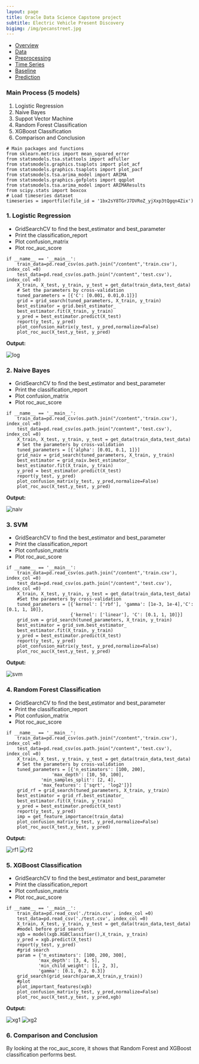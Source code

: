 ```yaml
---
layout: page
title: Oracle Data Science Capstone project
subtitle: Electric Vehicle Present Discovery
bigimg: /img/pecanstreet.jpg
---
```


   <link rel="stylesheet" type="text/css" href="css/main.css" />

   <div id= "main">
		<div id="menubar">
			<ul id="menu">
			    <li><a href="https://monarch2018.github.io/ev_prediction/index.html">Overview</a></li>
			    <li><a href="https://monarch2018.github.io/ev_prediction/data/">Data</a></li>
			    <li><a href="https://monarch2018.github.io/ev_prediction/preprocessing/">Preprocessing</a></li>
			    <li><a href="https://monarch2018.github.io/ev_prediction/timeseries/">Time Series</a></li>
			    <li class = "selected"><a href="https://monarch2018.github.io/ev_prediction/baseline/">Baseline</a></li>
			    <li><a href="https://monarch2018.github.io/ev_prediction/prediction/">Prediction</a></li>
			</ul>
		</div>
	
   </div>

### Main Process (5 models)
1. Logistic Regression 
2. Naive Bayes
3. Suppot Vector Machine
4. Random Forest Classification
4. XGBoost Classification
5. Comparison and Conclusion

```
# Main packages and functions
from sklearn.metrics import mean_squared_error
from statsmodels.tsa.stattools import adfuller
from statsmodels.graphics.tsaplots import plot_acf
from statsmodels.graphics.tsaplots import plot_pacf
from statsmodels.tsa.arima_model import ARIMA
from statsmodels.graphics.gofplots import qqplot
from statsmodels.tsa.arima_model import ARIMAResults
from scipy.stats import boxcox
# Load timeseries dataset
timeseries = importfile(file_id = '1bx2sY8TGrJ7DVRoZ_yjXxp3tQgqn4Zix')
```

### 1. Logistic Regression

- GridSearchCV to find the best_estimator and best_parameter
- Print the classification_report
- Plot confusion_matrix
- Plot roc_auc_score 

```
if __name__ == '__main__':
    train_data=pd.read_csv(os.path.join("/content",'train.csv'), index_col =0)
    test_data=pd.read_csv(os.path.join("/content",'test.csv'), index_col =0)
    X_train, X_test, y_train, y_test = get_data(train_data,test_data)
    # Set the parameters by cross-validation
    tuned_parameters = [{'C': [0.001, 0.01,0.1]}]
    grid = grid_search(tuned_parameters, X_train, y_train)
    best_estimator = grid.best_estimator_
    best_estimator.fit(X_train, y_train)
    y_pred = best_estimator.predict(X_test)
    report(y_test, y_pred)
    plot_confusion_matrix(y_test, y_pred,normalize=False)
    plot_roc_auc(X_test,y_test, y_pred)
```

**Output:**

![log](/img/log.png#log)

### 2. Naive Bayes

- GridSearchCV to find the best_estimator and best_parameter
- Print the classification_report
- Plot confusion_matrix
- Plot roc_auc_score 

```
if __name__ == '__main__':
    train_data=pd.read_csv(os.path.join("/content",'train.csv'), index_col =0)
    test_data=pd.read_csv(os.path.join("/content",'test.csv'), index_col =0)
    X_train, X_test, y_train, y_test = get_data(train_data,test_data)
    # Set the parameters by cross-validation
    tuned_parameters = [{'alpha': [0.01, 0.1, 1]}]
    grid_naiv = grid_search(tuned_parameters, X_train, y_train)
    best_estimator = grid_naiv.best_estimator_
    best_estimator.fit(X_train, y_train)
    y_pred = best_estimator.predict(X_test)
    report(y_test, y_pred)
    plot_confusion_matrix(y_test, y_pred,normalize=False)
    plot_roc_auc(X_test,y_test, y_pred)
```

**Output:**

![naiv](/img/naiv.png#naiv)

### 3. SVM

- GridSearchCV to find the best_estimator and best_parameter
- Print the classification_report
- Plot confusion_matrix
- Plot roc_auc_score 

```
if __name__ == '__main__':
    train_data=pd.read_csv(os.path.join("/content",'train.csv'), index_col =0)
    test_data=pd.read_csv(os.path.join("/content",'test.csv'), index_col =0)
    X_train, X_test, y_train, y_test = get_data(train_data,test_data)
    #Set the parameters by cross-validation
    tuned_parameters = [{'kernel': ['rbf'], 'gamma': [1e-3, 1e-4],'C': [0.1, 1, 10]},
                        {'kernel': ['linear'], 'C': [0.1, 1, 10]}]
    grid_svm = grid_search(tuned_parameters, X_train, y_train)
    best_estimator = grid_svm.best_estimator_
    best_estimator.fit(X_train, y_train)
    y_pred = best_estimator.predict(X_test)
    report(y_test, y_pred)
    plot_confusion_matrix(y_test, y_pred,normalize=False)
    plot_roc_auc(X_test,y_test, y_pred)
```

**Output:**

![svm](/img/svm.png#svm)

### 4. Random Forest Classification

- GridSearchCV to find the best_estimator and best_parameter
- Print the classification_report
- Plot confusion_matrix
- Plot roc_auc_score 

```
if __name__ == '__main__':
    train_data=pd.read_csv(os.path.join("/content",'train.csv'), index_col =0)
    test_data=pd.read_csv(os.path.join("/content",'test.csv'), index_col =0)
    X_train, X_test, y_train, y_test = get_data(train_data,test_data)
    # Set the parameters by cross-validation
    tuned_parameters = [{'n_estimators': [100, 200], 
    			 'max_depth': [10, 50, 100], 
			 'min_samples_split': [2, 4], 
			 'max_features': ['sqrt', 'log2']}]
    grid_rf = grid_search(tuned_parameters, X_train, y_train)
    best_estimator = grid_rf.best_estimator_
    best_estimator.fit(X_train, y_train)
    y_pred = best_estimator.predict(X_test)
    report(y_test, y_pred)
    imp = get_feature_importance(train_data)
    plot_confusion_matrix(y_test, y_pred,normalize=False)
    plot_roc_auc(X_test,y_test, y_pred)
```

**Output:**

![rf1](/img/rf1.png#rf1)
![rf2](/img/rf2.png#rf2)

### 5. XGBoost Classification

- GridSearchCV to find the best_estimator and best_parameter
- Print the classification_report
- Plot confusion_matrix
- Plot roc_auc_score

```
if __name__ == '__main__':
    train_data=pd.read_csv('./train.csv', index_col =0)
    test_data=pd.read_csv('./test.csv', index_col =0)
    X_train, X_test, y_train, y_test = get_data(train_data,test_data)
    #model before grid search
    xgb = model(xgb.XGBClassifier(),X_train, y_train)
    y_pred = xgb.predict(X_test)
    report(y_test, y_pred)
    #grid search
    param = {'n_estimators': [100, 200, 300],
            'max_depth': [3, 4, 5], 
            'min_child_weight': [1, 2, 3],
            'gamma': [0.1, 0.2, 0.3]}
    grid_search(grid_search(param,X_train,y_train))
    #plot
    plot_important_features(xgb)
    plot_confusion_matrix(y_test, y_pred,normalize=False)
    plot_roc_auc(X_test,y_test, y_pred,xgb)
```

**Output:**

![xg1](/img/xg1.png#xg1)
![xg2](/img/xg2.png#xg2)


### 6. Comparison and Conclusion
By looking at the roc_auc_score, it shows that Random Forest and XGBoost classification performs best.
